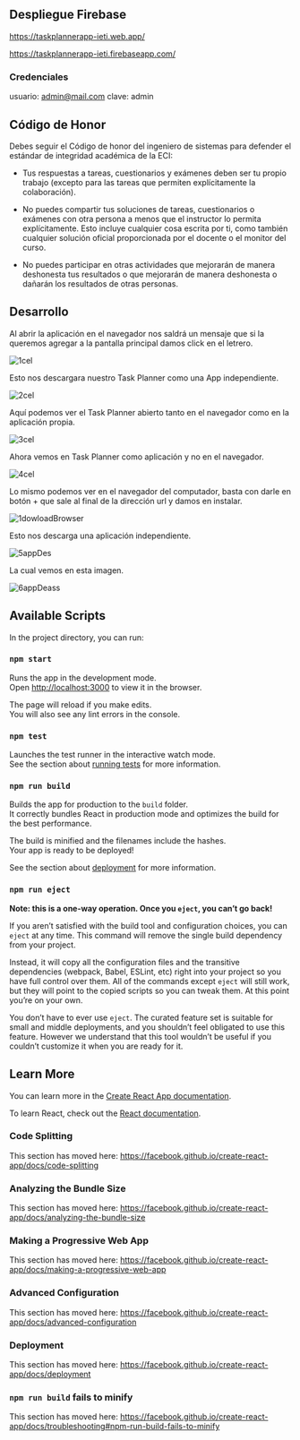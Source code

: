
## Despliegue Firebase

https://taskplannerapp-ieti.web.app/

https://taskplannerapp-ieti.firebaseapp.com/

### Credenciales

usuario: admin@mail.com
clave: admin

## Código de Honor

Debes seguir el Código de honor del ingeniero de sistemas para defender el estándar de integridad académica de la ECI:

- Tus respuestas a tareas, cuestionarios y exámenes deben ser tu propio trabajo (excepto para las tareas que permiten explícitamente la colaboración).

- No puedes compartir tus soluciones de tareas, cuestionarios o exámenes con otra persona a menos que el instructor lo permita explícitamente. Esto incluye cualquier cosa escrita por ti, como también cualquier solución oficial proporcionada por el docente o el monitor del curso.

- No puedes participar en otras actividades que mejorarán de manera deshonesta tus resultados o que mejorarán de manera deshonesta o dañarán los resultados de otras personas.


## Desarrollo

Al abrir la aplicación en el navegador nos saldrá un mensaje que si la queremos agregar a la pantalla principal damos click en el letrero.

![1cel](https://user-images.githubusercontent.com/44879884/93689627-fc688200-fa95-11ea-8678-ee550ba5d7c5.jpeg)

Esto nos descargara nuestro Task Planner como una App independiente.

![2cel](https://user-images.githubusercontent.com/44879884/93689620-f96d9180-fa95-11ea-86c5-486bfe44f1c5.jpeg)

Aquí podemos ver el Task Planner abierto tanto en el navegador como en la aplicación propia.

![3cel](https://user-images.githubusercontent.com/44879884/93689621-fa062800-fa95-11ea-901d-6f19dd7b5ac6.jpeg)

Ahora vemos en Task Planner como aplicación y no en el navegador.

![4cel](https://user-images.githubusercontent.com/44879884/93689622-fa062800-fa95-11ea-9740-4e58fc354e2c.jpeg)

Lo mismo podemos ver en el navegador del computador, basta con darle en botón + que sale al final de la dirección url y damos en instalar.

![1dowloadBrowser](https://user-images.githubusercontent.com/44879884/93689619-f8d4fb00-fa95-11ea-9fff-409bfdc1283a.PNG)

Esto nos descarga una aplicación independiente.

![5appDes](https://user-images.githubusercontent.com/44879884/93689623-fa062800-fa95-11ea-8124-9ccbc6cec7b3.PNG)

La cual vemos en esta imagen. 

![6appDeass](https://user-images.githubusercontent.com/44879884/93689626-fbcfeb80-fa95-11ea-8db4-dfad3c577bc9.PNG)

## Available Scripts

In the project directory, you can run:

### `npm start`

Runs the app in the development mode.<br />
Open [http://localhost:3000](http://localhost:3000) to view it in the browser.

The page will reload if you make edits.<br />
You will also see any lint errors in the console.

### `npm test`

Launches the test runner in the interactive watch mode.<br />
See the section about [running tests](https://facebook.github.io/create-react-app/docs/running-tests) for more information.

### `npm run build`

Builds the app for production to the `build` folder.<br />
It correctly bundles React in production mode and optimizes the build for the best performance.

The build is minified and the filenames include the hashes.<br />
Your app is ready to be deployed!

See the section about [deployment](https://facebook.github.io/create-react-app/docs/deployment) for more information.

### `npm run eject`

**Note: this is a one-way operation. Once you `eject`, you can’t go back!**

If you aren’t satisfied with the build tool and configuration choices, you can `eject` at any time. This command will remove the single build dependency from your project.

Instead, it will copy all the configuration files and the transitive dependencies (webpack, Babel, ESLint, etc) right into your project so you have full control over them. All of the commands except `eject` will still work, but they will point to the copied scripts so you can tweak them. At this point you’re on your own.

You don’t have to ever use `eject`. The curated feature set is suitable for small and middle deployments, and you shouldn’t feel obligated to use this feature. However we understand that this tool wouldn’t be useful if you couldn’t customize it when you are ready for it.

## Learn More

You can learn more in the [Create React App documentation](https://facebook.github.io/create-react-app/docs/getting-started).

To learn React, check out the [React documentation](https://reactjs.org/).

### Code Splitting

This section has moved here: https://facebook.github.io/create-react-app/docs/code-splitting

### Analyzing the Bundle Size

This section has moved here: https://facebook.github.io/create-react-app/docs/analyzing-the-bundle-size

### Making a Progressive Web App

This section has moved here: https://facebook.github.io/create-react-app/docs/making-a-progressive-web-app

### Advanced Configuration

This section has moved here: https://facebook.github.io/create-react-app/docs/advanced-configuration

### Deployment

This section has moved here: https://facebook.github.io/create-react-app/docs/deployment

### `npm run build` fails to minify

This section has moved here: https://facebook.github.io/create-react-app/docs/troubleshooting#npm-run-build-fails-to-minify
